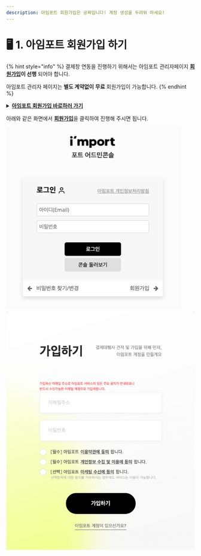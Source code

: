 ```yaml
---
description: 아임포트 회원가입은 공짜입니다! 계정 생성을 두려워 마세요!
---
```


# 🖥 1. 아임포트 회원가입 하기

{% hint style="info" %}
결제창 연동을 진행하기 위해서는 아임포트 관리자페이지 [**회원가입**](https://admin.iamport.kr)**이 선행** 되어야 합니다.

아임포트 관리자 페이지는 **별도 계약없이** **무료** 회원가입이 가능합니다.
{% endhint %}

<details>

<summary><a href="https://https/admin.iamport.kr"><strong>아임포트 회원가입 바로하러 가기</strong></a></summary>

아임포트 회원가입은 "**이메일 주소"** 만 준비하시면 됩니다.

비밀번호는 쉽게 유추할수 없도록 “**복잡하게 설정**” 잊지마세요

</details>

아래와 같은 화면에서 [**회원가입**](https://www.iamport.kr/signup)을 클릭하여 진행해 주시면 됩니다.

![아임포트 관리자페이지 로그인 화면](<../.gitbook/assets/image (4) (1) (1) (1).png>) ![회원가입 화면](<../.gitbook/assets/image (15) (1) (1) (1) (1).png>)
